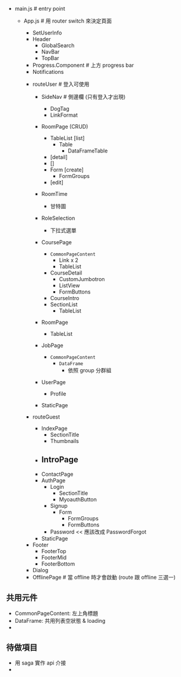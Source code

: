 * main.js       # entry point
    * App.js    # 用 router switch 來決定頁面
        - SetUserInfo
        - Header
            + GlobalSearch
            + NavBar
            + TopBar
        - Progress.Component  # 上方 progress bar
        - Notifications
        * routeUser       # 登入可使用
            + SideNav     # 側邊欄 (只有登入才出現)
                - DogTag
                - LinkFormat
            + RoomPage (CRUD)
                - TableList     [list]
                    - Table
                        - DataFrameTable
                - [detail]
                - []
                - Form          [create]
                    - FormGroups
                - [edit]
                
            + RoomTime
                - 甘特圖
            + RoleSelection
                - 下拉式選單
            + CoursePage
                - `CommonPageContent`
                    - Link x 2
                    - TableList
                - CourseDetail
                    - CustomJumbotron
                    - ListView
                    - FormButtons
                - CourseIntro
                - SectionList
                    - TableList
            + RoomPage
                - TableList
            + JobPage
                - `CommonPageContent`
                    - `DataFrame`
                        - 依照 group 分群組
            + UserPage
                - Profile
            + StaticPage

        * routeGuest
            + IndexPage
                - SectionTitle
                - Thumbnails
            + IntroPage
                - 
            + ContactPage
            + AuthPage
                - Login
                    - SectionTitle
                    - MyoauthButton
                - Signup
                    - Form
                        - FormGroups
                        - FormButtons
                - Password   << 應該改成 PasswordForgot
            + StaticPage
        - Footer
            - FooterTop
            - FooterMid
            - FooterBottom
        - Dialog

        + OfflinePage  # 當 offline 時才會啟動
        (route 跟 offline 三選一)


## 共用元件
* CommonPageContent: 左上角標題
* DataFrame: 共用列表空狀態 & loading
* 



## 待做項目
* 用 saga 實作 api 介接
* 


